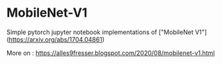 # MobileNet-V1


Simple pytorch jupyter notebook implementations of ["MobileNet V1"] (https://arxiv.org/abs/1704.04861)

More on : https://alles9fresser.blogspot.com/2020/08/mobilenet-v1.html
